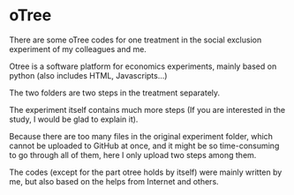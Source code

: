 # oTree
There are some oTree codes for one treatment in the social exclusion experiment of my colleagues and me.

Otree is a software platform for economics experiments, mainly based on python (also includes HTML, Javascripts...)

The two folders are two steps in the treatment separately. 

The experiment itself contains much more steps (If you are interested in the study, I would be glad to explain it). 

Because there are too many files in the original experiment folder, which cannot be uploaded to GitHub at once, and it might be so time-consuming to go through all of them, here I only upload two steps among them.

The codes (except for the part otree holds by itself) were mainly written by me, but also based on the helps from Internet and others. 
